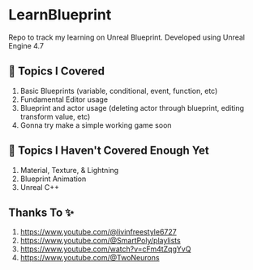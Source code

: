 # LearnBlueprint

Repo to track my learning on Unreal Blueprint.
Developed using Unreal Engine 4.7

## 💎 Topics I Covered 
1. Basic Blueprints (variable, conditional, event, function, etc)
2. Fundamental Editor usage
3. Blueprint and actor usage (deleting actor through blueprint, editing transform value, etc)
4. Gonna try make a simple working game soon

## 📝 Topics I Haven't Covered Enough Yet
1. Material, Texture, & Lightning
2. Blueprint Animation
3. Unreal C++

## Thanks To ✨
1. https://www.youtube.com/@livinfreestyle6727
2. https://www.youtube.com/@SmartPoly/playlists
3. https://www.youtube.com/watch?v=cFm4tZqgYvQ
4. https://www.youtube.com/@TwoNeurons
